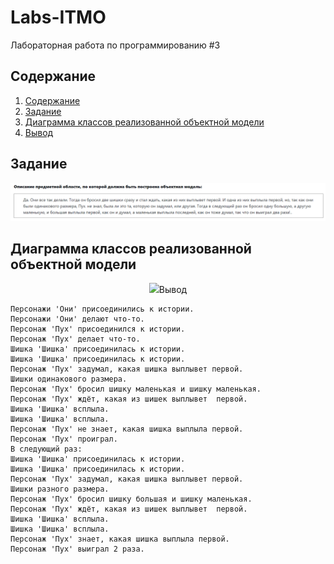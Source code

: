 # Labs-ITMO
Лабораторная работа по программированию #3 

## Содержание

1. [Содержание](#содержание)
1. [Задание](#задание)
1. [Диаграмма классов реализованной объектной модели](#диаграмма)
1. [Вывод ](#вывод)

## Задание

<p align="center">
    <img src = "https://github.com/anya-yarusova/Labs-ITMO/blob/lab_03/lab-03/sources/task_lab_03.png"/>
</p>


## Диаграмма классов реализованной объектной модели

<p align="center">
    <img src = "https://github.com/anya-yarusova/Labs-ITMO/blob/lab_03/lab-03/sources/uml_lab_03.png/>
</p>

## Вывод 

```
Персонажи 'Они' присоединились к истории.
Персонажи 'Они' делают что-то.
Персонаж 'Пух' присоединился к истории.
Персонаж 'Пух' делает что-то.
Шишка 'Шишка' присоединилась к истории.
Шишка 'Шишка' присоединилась к истории.
Персонаж 'Пух' задумал, какая шишка выплывет первой.
Шишки одинакового размера.
Персонаж 'Пух' бросил шишку маленькая и шишку маленькая.
Персонаж 'Пух' ждёт, какая из шишек выплывет  первой.
Шишка 'Шишка' всплыла.
Шишка 'Шишка' всплыла.
Персонаж 'Пух' не знает, какая шишка выплыла первой.
Персонаж 'Пух' проиграл.
В следующий раз:
Шишка 'Шишка' присоединилась к истории.
Шишка 'Шишка' присоединилась к истории.
Персонаж 'Пух' задумал, какая шишка выплывет первой.
Шишки разного размера.
Персонаж 'Пух' бросил шишку большая и шишку маленькая.
Персонаж 'Пух' ждёт, какая из шишек выплывет  первой.
Шишка 'Шишка' всплыла.
Шишка 'Шишка' всплыла.
Персонаж 'Пух' знает, какая шишка выплыла первой.
Персонаж 'Пух' выиграл 2 раза.

```
